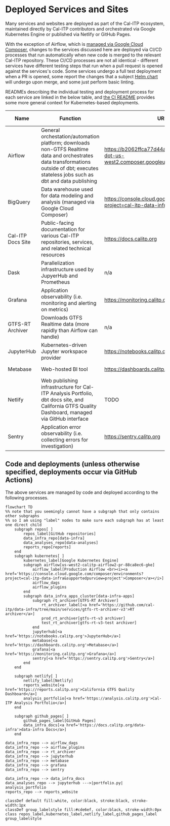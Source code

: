 # Deployed Services and Sites

Many services and websites are deployed as part of the Cal-ITP ecosystem, maintained directly by Cal-ITP contributors and orchestrated via Google Kubernetes Engine or published via Netlify or GitHub Pages.

With the exception of Airflow, which is [managed via Google Cloud Composer](https://github.com/cal-itp/data-infra/tree/main/airflow#upgrading-airflow-itself), changes to the services discussed here are deployed via CI/CD processes that run automatically when new code is merged to the relevant Cal-ITP repository. These CI/CD processes are not all identical - different services have different testing steps that run when a pull request is opened against the services's code. Some services undergo a full test deployment when a PR is opened, some report the changes that a subject [Helm chart](https://helm.sh/docs/topics/charts/) will undergo upon merge, and some just perform basic linting.

READMEs describing the individual testing and deployment process for each service are linked in the below table, and [the CI README](https://github.com/cal-itp/data-infra/tree/main/ci/README.md) provides some more general context for Kubernetes-based deployments.

| Name              | Function                                                                                                                                                                                 | URL                                                                                       | Source code and README (if present)                                                                 | K8s namespace      | Development/test environment?    | Service Type                   |
| ----------------- | ---------------------------------------------------------------------------------------------------------------------------------------------------------------------------------------- | ----------------------------------------------------------------------------------------- | --------------------------------------------------------------------------------------------------- | ------------------ | -------------------------------- | ------------------------------ |
| Airflow           | General orchestation/automation platform; downloads non-GTFS Realtime data and orchestrates data transformations outside of dbt; executes stateless jobs such as dbt and data publishing | https://b2062ffca77d44a28b4e05f8f5bf4996-dot-us-west2.composer.googleusercontent.com/home | https://github.com/cal-itp/data-infra/tree/main/airflow                                             | n/a                | Yes (local)                      | Infrastructure / Ingestion     |
| BigQuery          | Data warehouse used for data modeling and analysis (managed via Google Cloud Composer)                                                                                                   | https://console.cloud.google.com/bigquery?project=cal-itp-data-infra                      | https://github.com/cal-itp/data-infra/tree/main/warehouse (infra managed via Google Cloud Composer) | n/a                | Yes (cal-itp-data-infra-staging) | Infrastructure                 |
| Cal-ITP Docs Site | Public-facing documentation for various Cal-ITP repositories, services, and related technical resources                                                                                  | https://docs.calitp.org                                                                   | https://github.com/cal-itp/data-infra/tree/main/docs                                                | n/a                | Yes (Netlify deploy on PRs)      | Documentation                  |
| Dask              | Parallelization infrastructure used by JupyerHub and Prometheus                                                                                                                          | n/a                                                                                       | https://github.com/cal-itp/data-infra/tree/main/kubernetes/apps/charts/dask                         | dask               | No                               | Infrastructure                 |
| Grafana           | Application observability (i.e. monitoring and alerting on metrics)                                                                                                                      | https://monitoring.calitp.org                                                             | https://github.com/JarvusInnovations/cluster-template/tree/develop/k8s-common/grafana (via hologit) | monitoring-grafana | No                               | Infrastructure                 |
| GTFS-RT Archiver  | Downloads GTFS Realtime data (more rapidly than Airflow can handle)                                                                                                                      | n/a                                                                                       | https://github.com/cal-itp/data-infra/tree/main/services/gtfs-rt-archiver-v3                        | gtfs-rt-v3         | Yes (gtfs-rt-v3-test)            | Ingestion                      |
| JupyterHub        | Kubernetes-driven Jupyter workspace provider                                                                                                                                             | https://notebooks.calitp.org                                                              | https://github.com/cal-itp/data-infra/tree/main/kubernetes/apps/charts/jupyterhub                   | jupyterhub         | No                               | Analysis                       |
| Metabase          | Web-hosted BI tool                                                                                                                                                                       | https://dashboards.calitp.org                                                             | https://github.com/cal-itp/data-infra/tree/main/kubernetes/apps/charts/metabase                     | metabase           | Yes (metabase-test)              | Analysis                       |
| Netlify           | Web publishing infrastructure for Cal-ITP Analysis Portfolio, dbt docs site, and California GTFS Quality Dashboard, managed via GitHub interface                                         | TODO                                                                                      | Varies by specific deployed site (infra managed via Netlify GitHub interface)                       | n/a                | Yes (varies by deployed site)    | Documentation / Infrastructure |
| Sentry            | Application error observability (i.e. collecting errors for investigation)                                                                                                               | https://sentry.calitp.org                                                                 | https://github.com/cal-itp/data-infra/tree/main/kubernetes/apps/charts/sentry                       | sentry             | No                               | Infrastructure                 |

## Code and deployments (unless otherwise specified, deployments occur via GitHub Actions)

The above services are managed by code and deployed according to the following processes.

```{mermaid}
flowchart TD
%% note that you seemingly cannot have a subgraph that only contains other subgraphs
%% so I am using "label" nodes to make sure each subgraph has at least one direct child
    subgraph repos[ ]
        repos_label[GitHub repositories]
        data_infra_repo[data-infra]
        data_analyses_repo[data-analyses]
        reports_repo[reports]
    end
    subgraph kubernetes[ ]
        kubernetes_label[Google Kubernetes Engine]
        subgraph airflow[us-west2-calitp-airflow2-pr-88ca8ec6-gke]
            airflow_label[Production Airflow <br><i><a href='https://console.cloud.google.com/composer/environments?project=cal-itp-data-infra&supportedpurview=project'>Composer</a></i>]
            airflow_dags
            airflow_plugins
        end
        subgraph data_infra_apps_cluster[data-infra-apps]
            subgraph rt_archiver[GTFS-RT Archiver]
                rt_archiver_label[<a href='https://github.com/cal-itp/data-infra/tree/main/services/gtfs-rt-archiver-v3'>RT archiver</a>]
                prod_rt_archiver[gtfs-rt-v3 archiver]
                test_rt_archiver[gtfs-rt-v3-test archiver]
            end
            jupyterhub[<a href='https://notebooks.calitp.org'>JupyterHub</a>]
            metabase[<a href='https://dashboards.calitp.org'>Metabase</a>]
            grafana[<a href='https://monitoring.calitp.org'>Grafana</a>]
            sentry[<a href='https://sentry.calitp.org'>Sentry</a>]
        end
    end

    subgraph netlify[ ]
        netlify_label[Netlify]
        reports_website[<a href='https://reports.calitp.org'>California GTFS Quality Dashboard</a>]
        analysis_portfolio[<a href='https://analysis.calitp.org'>Cal-ITP Analysis Portfolio</a>]
    end

    subgraph github_pages[ ]
        github_pages_label[GitHub Pages]
        data_infra_docs[<a href='https://docs.calitp.org/data-infra'>data-infra Docs</a>]
    end

data_infra_repo --> airflow_dags
data_infra_repo --> airflow_plugins
data_infra_repo --> rt_archiver
data_infra_repo --> jupyterhub
data_infra_repo --> metabase
data_infra_repo --> grafana
data_infra_repo --> sentry

data_infra_repo --> data_infra_docs
data_analyses_repo --> jupyterhub --->|portfolio.py| analysis_portfolio
reports_repo --> reports_website

classDef default fill:white, color:black, stroke:black, stroke-width:1px
classDef group_labelstyle fill:#cde6ef, color:black, stroke-width:0px
class repos_label,kubernetes_label,netlify_label,github_pages_label group_labelstyle
```
